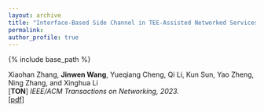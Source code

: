 ```yaml
---
layout: archive
title: "Interface-Based Side Channel in TEE-Assisted Networked Services"
permalink:
author_profile: true
---
```


{% include base_path %}
                                 
 Xiaohan Zhang, **Jinwen Wang**, Yueqiang Cheng, Qi Li, Kun Sun, Yao Zheng, Ning Zhang, and Xinghua Li <br>
[**TON**] <i>IEEE/ACM Transactions on Networking, 2023.</i> <br>
[[pdf](https://ieeexplore.ieee.org/stamp/stamp.jsp?tp=&arnumber=10184979)]
